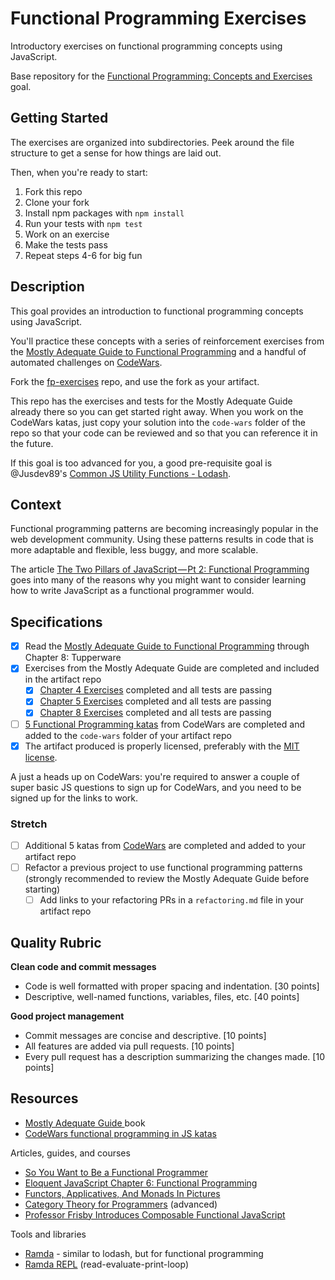 # Functional Programming Exercises

Introductory exercises on functional programming concepts using JavaScript.

Base repository for the [Functional Programming: Concepts and Exercises](https://github.com/GuildCrafts/web-development-js/issues/110) goal.

## Getting Started

The exercises are organized into subdirectories. Peek around the file structure to get a sense for how things are laid out.

Then, when you're ready to start:

1. Fork this repo
2. Clone your fork
3. Install npm packages with `npm install`
4. Run your tests with `npm test`
5. Work on an exercise
6. Make the tests pass
7. Repeat steps 4-6 for big fun

## Description

This goal provides an introduction to functional programming concepts using JavaScript.

You'll practice these concepts with a series of reinforcement exercises from the [Mostly Adequate Guide to Functional Programming][mostly-adequate-guide] and a handful of automated challenges on [CodeWars][codewars-chals].

Fork the [fp-exercises][fp-exercises] repo, and use the fork as your artifact.

This repo has the exercises and tests for the Mostly Adequate Guide already there so you can get started right away. When you work on the CodeWars katas, just copy your solution into the `code-wars` folder of the repo so that your code can be reviewed and so that you can reference it in the future.

If this goal is too advanced for you, a good pre-requisite goal is @Jusdev89's [Common JS Utility Functions - Lodash](./37-Common_JS_Utility_Functions-Lodash.md).

## Context

Functional programming patterns are becoming increasingly popular in the web development community. Using these patterns results in code that is more adaptable and flexible, less buggy, and more scalable.

The article [The Two Pillars of JavaScript — Pt 2: Functional Programming](https://medium.com/javascript-scene/the-two-pillars-of-javascript-pt-2-functional-programming-a63aa53a41a4#.p9gfmzfel) goes into many of the reasons why you might want to consider learning how to write JavaScript as a functional programmer would.

## Specifications

- [X] Read the [Mostly Adequate Guide to Functional Programming][mostly-adequate-guide] through Chapter 8: Tupperware
- [X] Exercises from the Mostly Adequate Guide are completed and included in the artifact repo
  - [X] [Chapter 4 Exercises](https://drboolean.gitbooks.io/mostly-adequate-guide/content/ch4.html#exercises) completed and all tests are passing
  - [X] [Chapter 5 Exercises](https://drboolean.gitbooks.io/mostly-adequate-guide/content/ch5.html#exercises) completed and all tests are passing
  - [X] [Chapter 8 Exercises](https://drboolean.gitbooks.io/mostly-adequate-guide/content/ch8.html#exercises) completed and all tests are passing
- [ ] [5 Functional Programming katas][codewars-chals] from CodeWars are completed and added to the `code-wars` folder of your artifact repo
- [X] The artifact produced is properly licensed, preferably with the [MIT license][mit-license].

A just a heads up on CodeWars: you're required to answer a couple of super basic JS questions to sign up for CodeWars, and you need to be signed up for the links to work.

### Stretch

- [ ] Additional 5 katas from [CodeWars][codewars-chals] are completed and added to your artifact repo
- [ ] Refactor a previous project to use functional programming patterns (strongly recommended to review the Mostly Adequate Guide before starting)
  - [ ] Add links to your refactoring PRs in a `refactoring.md` file in your artifact repo

## Quality Rubric

**Clean code and commit messages**
- Code is well formatted with proper spacing and indentation. [30 points]
- Descriptive, well-named functions, variables, files, etc. [40 points]

**Good project management**
- Commit messages are concise and descriptive. [10 points]
- All features are added via pull requests. [10 points]
- Every pull request has a description summarizing the changes made. [10 points]

## Resources

- [Mostly Adequate Guide ][mostly-adequate-guide] book
- [CodeWars functional programming in JS katas][codewars-chals]

Articles, guides, and courses

- [So You Want to Be a Functional Programmer](https://medium.com/@cscalfani/so-you-want-to-be-a-functional-programmer-part-1-1f15e387e536)
- [Eloquent JavaScript Chapter 6: Functional Programming](http://eloquentjavascript.net/1st_edition/chapter6.html)
- [Functors, Applicatives, And Monads In Pictures](http://adit.io/posts/2013-04-17-functors,_applicatives,_and_monads_in_pictures.html)
- [Category Theory for Programmers](https://bartoszmilewski.com/2014/10/28/category-theory-for-programmers-the-preface/) (advanced)
- [Professor Frisby Introduces Composable Functional JavaScript](https://egghead.io/courses/professor-frisby-introduces-composable-functional-javascript)

Tools and libraries

- [Ramda](http://ramdajs.com/docs/) - similar to lodash, but for functional programming
- [Ramda REPL](http://ramdajs.com/repl/) (read-evaluate-print-loop)


[mit-license]: https://opensource.org/licenses/MIT
[fp-exercises]: https://github.com/GuildCrafts/functional-programming-exercises
[mostly-adequate-guide]: https://drboolean.gitbooks.io/mostly-adequate-guide/content/
[codewars-chals]: https://www.codewars.com/kata/search/javascript?q=&tags=Functional+Programming&beta=false
